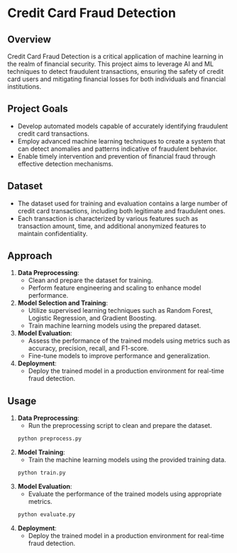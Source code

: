 # Credit Card Fraud Detection

## Overview
Credit Card Fraud Detection is a critical application of machine learning in the realm of financial security. This project aims to leverage AI and ML techniques to detect fraudulent transactions, ensuring the safety of credit card users and mitigating financial losses for both individuals and financial institutions.

## Project Goals
- Develop automated models capable of accurately identifying fraudulent credit card transactions.
- Employ advanced machine learning techniques to create a system that can detect anomalies and patterns indicative of fraudulent behavior.
- Enable timely intervention and prevention of financial fraud through effective detection mechanisms.

## Dataset
- The dataset used for training and evaluation contains a large number of credit card transactions, including both legitimate and fraudulent ones.
- Each transaction is characterized by various features such as transaction amount, time, and additional anonymized features to maintain confidentiality.

## Approach
1. **Data Preprocessing**:
   - Clean and prepare the dataset for training.
   - Perform feature engineering and scaling to enhance model performance.
2. **Model Selection and Training**:
   - Utilize supervised learning techniques such as Random Forest, Logistic Regression, and Gradient Boosting.
   - Train machine learning models using the prepared dataset.
3. **Model Evaluation**:
   - Assess the performance of the trained models using metrics such as accuracy, precision, recall, and F1-score.
   - Fine-tune models to improve performance and generalization.
4. **Deployment**:
   - Deploy the trained model in a production environment for real-time fraud detection.

## Usage
1. **Data Preprocessing**: 
   - Run the preprocessing script to clean and prepare the dataset.
   ```bash
   python preprocess.py
   ```
2. **Model Training**: 
   - Train the machine learning models using the provided training data.
   ```bash
   python train.py
   ```
3. **Model Evaluation**: 
   - Evaluate the performance of the trained models using appropriate metrics.
   ```bash
   python evaluate.py
   ```
4. **Deployment**: 
   - Deploy the trained model in a production environment for real-time fraud detection.

